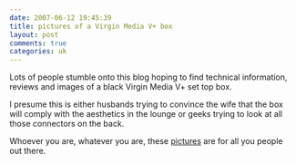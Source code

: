 ```yaml
---
date: 2007-06-12 19:45:39
title: pictures of a Virgin Media V+ box
layout: post
comments: true
categories: uk
---
```

Lots of people stumble onto this blog hoping to find technical
information, reviews and images of a black Virgin Media V+ set top box.

I presume this is either husbands trying to convince the wife that the
box will comply with the aesthetics in the lounge or geeks trying to
look at all those connectors on the back.

Whoever you are, whatever you are, these
[pictures](http://picasaweb.google.com/nbrightside/VirginMediaVBox) are
for all you people out there.
